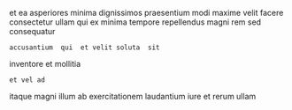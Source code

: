<!--
title: Monitored well-modulated complexity
author: Meaghan
date: 2014-09-15-1719
link: 2014-09-15-1719-monitored-well-modulated-complexity
tags: [JVM,bears,Angularjs,ES6]
-->

et  ea asperiores minima 
dignissimos  praesentium  modi
 maxime velit  facere  consectetur  ullam
qui ex minima tempore repellendus  magni rem sed consequatur
 	accusantium  qui  et velit soluta  sit
  
inventore et   mollitia
 	et vel ad
  itaque  magni illum ab
exercitationem laudantium iure
  et rerum ullam